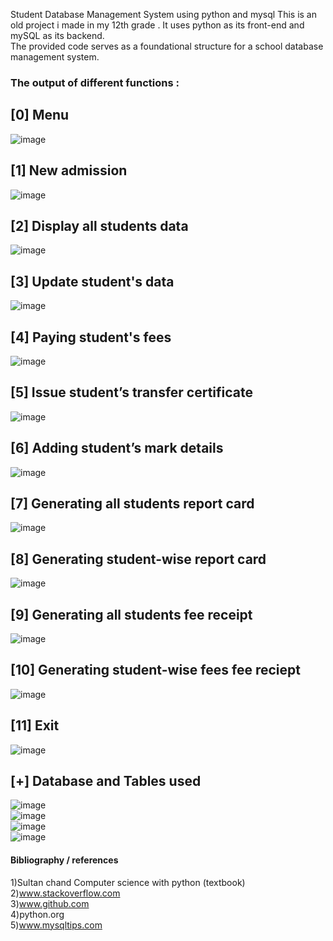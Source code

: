 Student Database Management System using python and mysql
This is an old project i made in my 12th grade . 
It uses python as its front-end and mySQL as its backend.<br>
The provided code serves as a foundational structure for a school database management system. <br>

### The output of different functions : 

## [0] Menu
![image](https://github.com/Tarunlol/Student-Database-Management-System-/assets/117750351/558ad663-b27d-47eb-862a-e1b9ed61bb4f) <br>

## [1] New admission
![image](https://github.com/Tarunlol/Student-Database-Management-System-/assets/117750351/46c0760d-082f-4b22-b36f-7ce834bfad1a)<br>

## [2] Display all students data
![image](https://github.com/Tarunlol/Student-Database-Management-System-/assets/117750351/41f719ee-ea55-4c2c-a8d2-39c8617bd4ed)<br>

## [3] Update student's data
![image](https://github.com/Tarunlol/Student-Database-Management-System-/assets/117750351/f7d2358a-b622-4859-bf1a-53511905df59)<br>

## [4] Paying student's fees
![image](https://github.com/Tarunlol/Student-Database-Management-System-/assets/117750351/1914ec2f-87f1-4ed1-a03b-2dd4ed413694)<br>

## [5] Issue student’s transfer certificate
![image](https://github.com/Tarunlol/Student-Database-Management-System-/assets/117750351/7c5eb511-b5ee-4aa9-8e8c-b2801e1e1f05)<br>

## [6] Adding student’s mark details 
![image](https://github.com/Tarunlol/Student-Database-Management-System-/assets/117750351/c1c100fe-232c-4fe1-bcc0-bca0c223a892)<br>

## [7] Generating all students report card
![image](https://github.com/Tarunlol/Student-Database-Management-System-/assets/117750351/bf711436-ed41-4e49-9478-b6095f635a27)<br>

## [8] Generating student-wise report card
![image](https://github.com/Tarunlol/Student-Database-Management-System-/assets/117750351/6245a1c6-e850-4fcd-b56e-b9238890ae58)<br>

## [9] Generating all students fee receipt
![image](https://github.com/Tarunlol/Student-Database-Management-System-/assets/117750351/7804f4c1-1400-40c6-8673-619d95ade096)<br>

## [10] Generating student-wise fees fee reciept
![image](https://github.com/Tarunlol/Student-Database-Management-System-/assets/117750351/796aea0a-33e0-4520-a1ac-286552c0605f)<br>

## [11] Exit
![image](https://github.com/Tarunlol/Student-Database-Management-System-/assets/117750351/46bcc0a1-2d43-4c05-9a68-34e3cf405af0)<br>

## [+] Database and Tables used
![image](https://github.com/Tarunlol/Student-Database-Management-System-/assets/117750351/d7e1089b-35af-441d-a5be-92eb8d15a7ff)<br>
![image](https://github.com/Tarunlol/Student-Database-Management-System-/assets/117750351/0ffef89f-2393-4972-a8d4-4de84d9a4b99)<br>
![image](https://github.com/Tarunlol/Student-Database-Management-System-/assets/117750351/8c75311f-932c-4a49-9ce7-86cd144e96f5)<br>
![image](https://github.com/Tarunlol/Student-Database-Management-System-/assets/117750351/79ef7082-093c-4dfb-bf5a-7b0bd431dda4)<br>


#### Bibliography / references 
1)Sultan chand Computer science with python (textbook)<br>
2)www.stackoverflow.com<br>
3)www.github.com<br>
4)python.org<br>
5)www.mysqltips.com<br>


